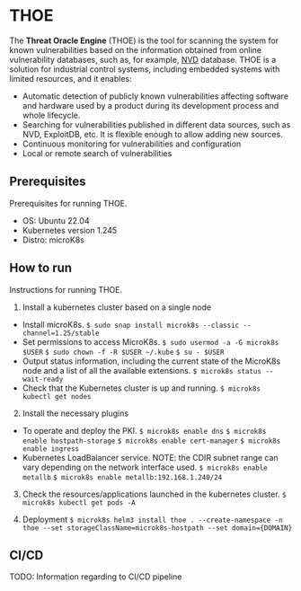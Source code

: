 # THOE

The **Threat Oracle Engine** (THOE) is the tool for scanning the system for known vulnerabilities based on the information obtained from online vulnerability databases, such as, for example, [NVD](https://nvd.nist.gov/) database. THOE is a solution for industrial control systems, including embedded systems with limited resources, and it enables:
-	Automatic detection of publicly known vulnerabilities affecting software and hardware used by a product during its development process and whole lifecycle.
-	Searching for vulnerabilities published in different data sources, such as NVD, ExploitDB, etc. It is flexible enough to allow adding new sources.
-	Continuous monitoring for vulnerabilities and configuration
-	Local or remote search of vulnerabilities


## Prerequisites
Prerequisites for running THOE.
- OS: Ubuntu 22.04
- Kubernetes version 1.245
- Distro: microK8s

## How to run
Instructions for running THOE.

1. Install a kubernetes cluster based on a single node
- Install microK8s.
```$ sudo snap install microk8s --classic --channel=1.25/stable```
- Set permissions to access MicroK8s.
```$ sudo usermod -a -G microk8s $USER```
```$ sudo chown -f -R $USER ~/.kube```
```$ su - $USER```
- Output status information, including the current state of the MicroK8s node and a list of all the available extensions.
```$ microk8s status --wait-ready```
- Check that the Kubernetes cluster is up and running.
```$ microk8s kubectl get nodes```

2. Install the necessary plugins
- To operate and deploy the PKI.
```$ microk8s enable dns```
```$ microk8s enable hostpath-storage```
```$ microk8s enable cert-manager```
```$ microk8s enable ingress```
- Kubernetes LoadBalancer service.
NOTE: the CDIR subnet range can vary depending on the network interface used.
```$ microk8s enable metallb```
```$ microk8s enable metallb:192.168.1.240/24```

3. Check the resources/applications launched in the kubernetes cluster.
```$ microk8s kubectl get pods -A```

4. Deployment
```$ microk8s helm3 install thoe . --create-namespace -n thoe --set storageClassName=microk8s-hostpath --set domain={DOMAIN}```

## CI/CD
TODO: Information regarding to CI/CD pipeline
